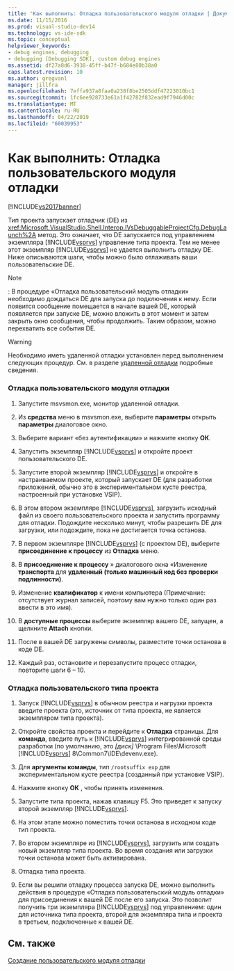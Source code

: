 ```yaml
---
title: 'Как выполнить: Отладка пользовательского модуля отладки | Документация Майкрософт'
ms.date: 11/15/2016
ms.prod: visual-studio-dev14
ms.technology: vs-ide-sdk
ms.topic: conceptual
helpviewer_keywords:
- debug engines, debugging
- debugging [Debugging SDK], custom debug engines
ms.assetid: df27a8d6-3938-45ff-b47f-b684e80b38a0
caps.latest.revision: 10
ms.author: gregvanl
manager: jillfra
ms.openlocfilehash: 7effa937a8faa0a238f8be2505ddf47223010bc1
ms.sourcegitcommit: 1fc6ee928733e61a1f42782f832ead9f7946d00c
ms.translationtype: MT
ms.contentlocale: ru-RU
ms.lasthandoff: 04/22/2019
ms.locfileid: "60039953"
---
```

# <a name="how-to-debug-a-custom-debug-engine"></a>Как выполнить: Отладка пользовательского модуля отладки
[!INCLUDE[vs2017banner](../../includes/vs2017banner.md)]

Тип проекта запускает отладчик (DE) из <xref:Microsoft.VisualStudio.Shell.Interop.IVsDebuggableProjectCfg.DebugLaunch%2A> метод. Это означает, что DE запускается под управлением экземпляра [!INCLUDE[vsprvs](../../includes/vsprvs-md.md)] управление типа проекта. Тем не менее этот экземпляр [!INCLUDE[vsprvs](../../includes/vsprvs-md.md)] не удается выполнить отладку DE. Ниже описываются шаги, чтобы можно было отлаживать ваши пользовательские DE.  
  
> [!NOTE]
>  :     В процедуре «Отладка пользовательский модуль отладки» необходимо дождаться DE для запуска до подключения к нему. Если появится сообщение помещается в начале вашей DE, который появляется при запуске DE, можно вложить в этот момент и затем закрыть окно сообщения, чтобы продолжить. Таким образом, можно перехватить все события DE.  
  
> [!WARNING]
>  Необходимо иметь удаленной отладки установлен перед выполнением следующих процедур. См. в разделе [удаленной отладки](../../debugger/remote-debugging.md) подробные сведения.  
  
### <a name="debugging-a-custom-debug-engine"></a>Отладка пользовательского модуля отладки  
  
1. Запустите msvsmon.exe, монитор удаленной отладки.  
  
2. Из **средства** меню в msvsmon.exe, выберите **параметры** открыть **параметры** диалоговое окно.  
  
3. Выберите вариант «без аутентификации» и нажмите кнопку **ОК**.  
  
4. Запустить экземпляр [!INCLUDE[vsprvs](../../includes/vsprvs-md.md)] и откройте проект пользовательского DE.  
  
5. Запустите второй экземпляр [!INCLUDE[vsprvs](../../includes/vsprvs-md.md)] и откройте в настраиваемом проекте, который запускает DE (для разработки приложений, обычно это в экспериментальном кусте реестра, настроенный при установке VSIP).  
  
6. В этом втором экземпляре [!INCLUDE[vsprvs](../../includes/vsprvs-md.md)], загрузить исходный файл из своего пользовательского проекта и запустить программу для отладки. Подождите несколько минут, чтобы разрешить DE для загрузки, или подождите, пока не достигается точка останова.  
  
7. В первом экземпляре [!INCLUDE[vsprvs](../../includes/vsprvs-md.md)] (с проектом DE), выберите **присоединение к процессу** из **Отладка** меню.  
  
8. В **присоединение к процессу** » диалогового окна «Изменение **транспорта** для **удаленный (только машинный код без проверки подлинности)**.  
  
9. Изменение **квалификатор** к имени компьютера (Примечание: отсутствует журнал записей, поэтому вам нужно только один раз ввести в это имя).  
  
10. В **доступные процессы** выберите экземпляр вашего DE, запущен, а щелкните **Attach** кнопки.  
  
11. После в вашей DE загружены символы, разместите точки останова в коде DE.  
  
12. Каждый раз, остановите и перезапустите процесс отладки, повторите шаги 6 – 10.  
  
### <a name="debugging-a-custom-project-type"></a>Отладка пользовательского типа проекта  
  
1. Запуск [!INCLUDE[vsprvs](../../includes/vsprvs-md.md)] в обычном реестра и нагрузки проекта введите проекта (это, источник от типа проекта, не является экземпляром типа проекта).  
  
2. Откройте свойства проекта и перейдите к **Отладка** страницы. Для **команда**, введите путь к [!INCLUDE[vsprvs](../../includes/vsprvs-md.md)] интегрированной среды разработки (по умолчанию, это *[диск]* \Program Files\Microsoft [!INCLUDE[vsprvs](../../includes/vsprvs-md.md)] 8\Common7\IDE\devenv.exe).  
  
3. Для **аргументы команды**, тип `/rootsuffix exp` для экспериментальном кусте реестра (созданный при установке VSIP).  
  
4. Нажмите кнопку **ОК** , чтобы принять изменения.  
  
5. Запустите типа проекта, нажав клавишу F5. Это приведет к запуску второй экземпляр [!INCLUDE[vsprvs](../../includes/vsprvs-md.md)].  
  
6. На этом этапе можно поместить точки останова в исходном коде тип проекта.  
  
7. Во втором экземпляре из [!INCLUDE[vsprvs](../../includes/vsprvs-md.md)], загрузить или создать новый экземпляр типа проекта. Во время создания или загрузки точки останова может быть активирована.  
  
8. Отладка типа проекта.  
  
9. Если вы решили отладку процесса запуска DE, можно выполнить действия в процедуре «Отладка пользовательский модуль отладки» для присоединения к вашей DE после его запуска. Это позволит получить три экземпляра [!INCLUDE[vsprvs](../../includes/vsprvs-md.md)] под управлением: один для источника типа проекта, второй для экземпляра типа и проекта в третьем, подключенные к вашей DE.  
  
## <a name="see-also"></a>См. также  
 [Создание пользовательского модуля отладки](../../extensibility/debugger/creating-a-custom-debug-engine.md)
